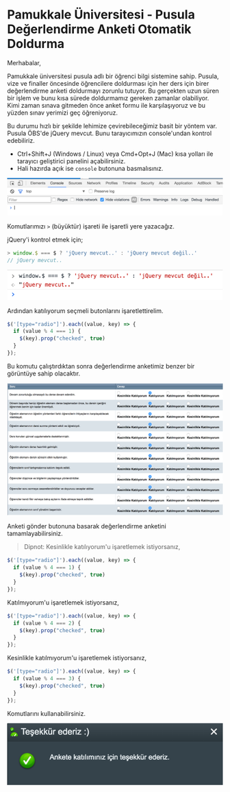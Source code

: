 # Pamukkale Üniversitesi - Pusula Değerlendirme Anketi Otomatik Doldurma

Merhabalar,

Pamukkale üniversitesi pusula adlı bir öğrenci bilgi sistemine sahip. Pusula, vize ve finaller öncesinde öğrencilere doldurması için her ders için birer değerlendirme anketi doldurmayı zorunlu tutuyor.
Bu gerçekten uzun süren bir işlem ve bunu kısa sürede doldurmamız gereken zamanlar olabiliyor.
Kimi zaman sınava gitmeden önce anket formu ile karşılaşıyoruz ve bu yüzden sınav yerimizi geç öğreniyoruz.

Bu durumu hızlı bir şekilde lehimize çevirebileceğimiz basit bir yöntem var.
Pusula ÖBS'de jQuery mevcut. Bunu tarayıcımızın console'undan kontrol edebiliriz.

* Ctrl+Shift+J (Windows / Linux) veya Cmd+Opt+J (Mac) kısa yolları ile tarayıcı geliştirici panelini açabilirsiniz.
* Hali hazırda açık ise ```console``` butonuna basmalısınız.

![console](console.png)

Komutlarımızı ```>``` (büyüktür) işareti ile işaretli yere yazacağız.

jQuery'i kontrol etmek için;

``` javascript
> window.$ === $ ? 'jQuery mevcut..' : 'jQuery mevcut değil..'
// jQuery mevcut..
```
![jquery](jquery.png)

Ardından katılıyorum seçmeli butonlarını işaretlettirelim.

```javascript
$('[type="radio"]').each((value, key) => {
  if (value % 4 === 1) {
    $(key).prop("checked", true)
  }
});
```

Bu komutu çalıştırdıktan sonra değerlendirme anketimiz benzer bir görüntüye sahip olacaktır.

![anket](anket.png)

Anketi gönder butonuna basarak değerlendirme anketini tamamlayabilirsiniz.

> Dipnot: Kesinlikle katılıyorum'u işaretlemek istiyorsanız,
```javascript
$('[type="radio"]').each((value, key) => {
  if (value % 4 === 1) {
    $(key).prop("checked", true)
  }
});
```
Katılmıyorum'u işaretlemek istiyorsanız,
```javascript
$('[type="radio"]').each((value, key) => {
  if (value % 4 === 2) {
    $(key).prop("checked", true)
  }
});
```
Kesinlikle katılmıyorum'u işaretlemek istiyorsanız,
```javascript
$('[type="radio"]').each((value, key) => {
  if (value % 4 === 3) {
    $(key).prop("checked", true)
  }
});
```
Komutlarını kullanabilirsiniz.

![tesekkurler](tesekkurler.png)
